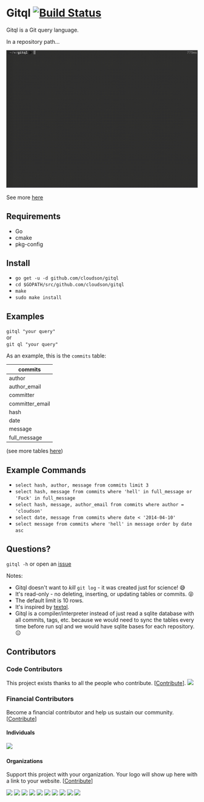 Gitql [![Build Status](https://travis-ci.org/cloudson/gitql.png)](https://travis-ci.org/cloudson/gitql)
===============

Gitql is a Git query language.  

In a repository path...

![how to use](howtouse.gif)

See more [here](https://asciinema.org/a/97094)

## Requirements 
- Go  
- cmake  
- pkg-config  

## Install
- `go get -u -d github.com/cloudson/gitql`
- `cd $GOPATH/src/github.com/cloudson/gitql`
- `make`
- `sudo make install`


## Examples 

`gitql "your query" `   
or   
`git ql "your query" `


As an example, this is the `commits` table:

| commits |
| ---------|
| author |
| author_email |
| committer |
| committer_email |
| hash |
| date |
| message |
| full_message |

(see more tables [here](tables.md))

## Example Commands
* `select hash, author, message from commits limit 3`  
* `select hash, message from commits where 'hell' in full_message or 'Fuck' in full_message`  
* `select hash, message, author_email from commits where author = 'cloudson'`  
* `select date, message from commits where date < '2014-04-10' `  
* `select message from commits where 'hell' in message order by date asc`

## Questions?

`gitql -h` or open an [issue](https://github.com/cloudson/gitql/issues)

Notes:
* Gitql doesn't want to _kill_ `git log` - it was created just for science! :sweat_smile:
* It's read-only - no deleting, inserting, or updating tables or commits. :stuck_out_tongue_closed_eyes:
* The default limit is 10 rows.
* It's inspired by [textql](https://github.com/dinedal/textql).
* Gitql is a compiler/interpreter instead of just read a sqlite database with all commits, tags, etc. because we would need to sync the tables every time before run sql and we would have sqlite bases for each repository. :neutral_face:

## Contributors

### Code Contributors

This project exists thanks to all the people who contribute. [[Contribute](CONTRIBUTING.md)].
<a href="https://github.com/cloudson/gitql/graphs/contributors"><img src="https://opencollective.com/gitql/contributors.svg?width=890&button=false" /></a>

### Financial Contributors

Become a financial contributor and help us sustain our community. [[Contribute](https://opencollective.com/gitql/contribute)]

#### Individuals

<a href="https://opencollective.com/gitql"><img src="https://opencollective.com/gitql/individuals.svg?width=890"></a>

#### Organizations

Support this project with your organization. Your logo will show up here with a link to your website. [[Contribute](https://opencollective.com/gitql/contribute)]

<a href="https://opencollective.com/gitql/organization/0/website"><img src="https://opencollective.com/gitql/organization/0/avatar.svg"></a>
<a href="https://opencollective.com/gitql/organization/1/website"><img src="https://opencollective.com/gitql/organization/1/avatar.svg"></a>
<a href="https://opencollective.com/gitql/organization/2/website"><img src="https://opencollective.com/gitql/organization/2/avatar.svg"></a>
<a href="https://opencollective.com/gitql/organization/3/website"><img src="https://opencollective.com/gitql/organization/3/avatar.svg"></a>
<a href="https://opencollective.com/gitql/organization/4/website"><img src="https://opencollective.com/gitql/organization/4/avatar.svg"></a>
<a href="https://opencollective.com/gitql/organization/5/website"><img src="https://opencollective.com/gitql/organization/5/avatar.svg"></a>
<a href="https://opencollective.com/gitql/organization/6/website"><img src="https://opencollective.com/gitql/organization/6/avatar.svg"></a>
<a href="https://opencollective.com/gitql/organization/7/website"><img src="https://opencollective.com/gitql/organization/7/avatar.svg"></a>
<a href="https://opencollective.com/gitql/organization/8/website"><img src="https://opencollective.com/gitql/organization/8/avatar.svg"></a>
<a href="https://opencollective.com/gitql/organization/9/website"><img src="https://opencollective.com/gitql/organization/9/avatar.svg"></a>
